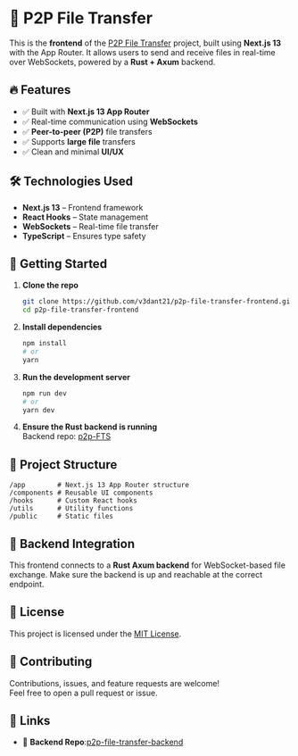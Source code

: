 # 📁 P2P File Transfer

This is the **frontend** of the [P2P File Transfer](https://github.com/v3dant21/p2p-file-transfer-backend) project, built using **Next.js 13** with the App Router. It allows users to send and receive files in real-time over WebSockets, powered by a **Rust + Axum** backend.

## 🔥 Features

- ✅ Built with **Next.js 13 App Router**
- ✅ Real-time communication using **WebSockets**
- ✅ **Peer-to-peer (P2P)** file transfers
- ✅ Supports **large file** transfers
- ✅ Clean and minimal **UI/UX**

## 🛠️ Technologies Used

- **Next.js 13** – Frontend framework
- **React Hooks** – State management
- **WebSockets** – Real-time file transfer
- **TypeScript** – Ensures type safety

## 🚀 Getting Started

1. **Clone the repo**
   ```bash
   git clone https://github.com/v3dant21/p2p-file-transfer-frontend.git
   cd p2p-file-transfer-frontend
   ```

2. **Install dependencies**
   ```bash
   npm install
   # or
   yarn
   ```

3. **Run the development server**
   ```bash
   npm run dev
   # or
   yarn dev
   ```

4. **Ensure the Rust backend is running**  
   Backend repo: [p2p-FTS](https://github.com/v3dant21/p2p-FTS)

## 📆 Project Structure

```
/app        # Next.js 13 App Router structure
/components # Reusable UI components
/hooks      # Custom React hooks
/utils      # Utility functions
/public     # Static files
```

## 🧹 Backend Integration

This frontend connects to a **Rust Axum backend** for WebSocket-based file exchange. Make sure the backend is up and reachable at the correct endpoint.

## 📜 License

This project is licensed under the [MIT License](LICENSE).

## 🙌 Contributing

Contributions, issues, and feature requests are welcome!  
Feel free to open a pull request or issue.

## 🔗 Links

- 🧠 **Backend Repo**:[p2p-file-transfer-backend](https://github.com/v3dant21/p2p-file-transfer-backend)

